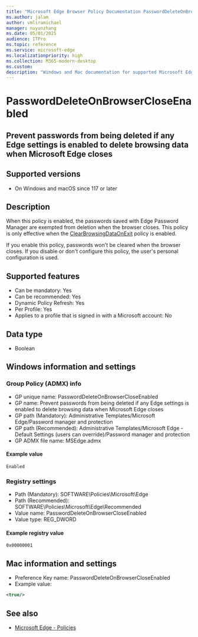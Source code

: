 ```yaml
---
title: "Microsoft Edge Browser Policy Documentation PasswordDeleteOnBrowserCloseEnabled"
ms.author: jalam
author: vmliramichael
manager: nuyunzhang
ms.date: 05/01/2025
audience: ITPro
ms.topic: reference
ms.service: microsoft-edge
ms.localizationpriority: high
ms.collection: M365-modern-desktop
ms.custom:
description: "Windows and Mac documentation for supported Microsoft Edge Browser policy: Prevent passwords from being deleted if any Edge settings is enabled to delete browsing data when Microsoft Edge closes"
---
```


<!--THIS FILE IS AUTOMATICALLY GENERATED. MANUAL CHANGES WILL BE OVERWRITTEN.-->
<!--Please contact the Microsoft Edge Manageability team with any questions.-->

# PasswordDeleteOnBrowserCloseEnabled

## Prevent passwords from being deleted if any Edge settings is enabled to delete browsing data when Microsoft Edge closes


## Supported versions

- On Windows and macOS since 117 or later

## Description

When this policy is enabled, the passwords saved with Edge Password Manager are exempted from deletion when the browser closes. This policy is only effective when the [ClearBrowsingDataOnExit](ClearBrowsingDataOnExit.md) policy is enabled.

If you enable this policy, passwords won't be cleared when the browser closes.
If you disable or don't configure this policy, the user's personal configuration is used.

## Supported features

- Can be mandatory: Yes
- Can be recommended: Yes
- Dynamic Policy Refresh: Yes
- Per Profile: Yes
- Applies to a profile that is signed in with a Microsoft account: No

## Data type

- Boolean

## Windows information and settings

### Group Policy (ADMX) info

- GP unique name: PasswordDeleteOnBrowserCloseEnabled
- GP name: Prevent passwords from being deleted if any Edge settings is enabled to delete browsing data when Microsoft Edge closes
- GP path (Mandatory): Administrative Templates/Microsoft Edge/Password manager and protection
- GP path (Recommended): Administrative Templates/Microsoft Edge - Default Settings (users can override)/Password manager and protection
- GP ADMX file name: MSEdge.admx

#### Example value

```
Enabled
```

### Registry settings

- Path (Mandatory): SOFTWARE\Policies\Microsoft\Edge
- Path (Recommended): SOFTWARE\Policies\Microsoft\Edge\Recommended
- Value name: PasswordDeleteOnBrowserCloseEnabled
- Value type: REG_DWORD

#### Example registry value

```
0x00000001
```


## Mac information and settings

- Preference Key name: PasswordDeleteOnBrowserCloseEnabled
- Example value:

```xml
<true/>
```

## See also
- [Microsoft Edge - Policies](../microsoft-edge-policies.md)
